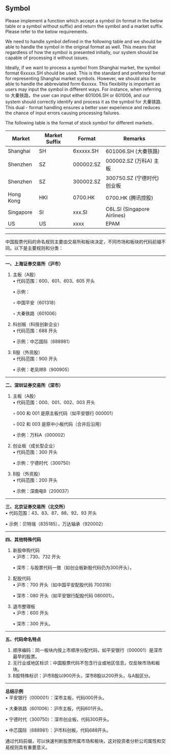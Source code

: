 ## Symbol

Please implement a function which accept a symbol (in format in the below table or a symbol without suffix) and return the symbol and a market suffix. Please refer to the below requirements.

We need to handle symbol defined in the following table and we should be able to handle the symbol in the original format as well. This means that regardless of how the symbol is presented initially, our system should be capable of processing it without issues.

Ideally, if we want to process a symbol from Shanghai market, the symbol format 6xxxxx.SH should be used. This is the standard and preferred format for representing Shanghai market symbols. However, we should also be able to handle the abbreviated form 6xxxxx. This flexibility is important as users may input the symbol in different ways. For instance, when referring to 大秦铁路，the user can input either 601006.SH or 601006, and our system should correctly identify and process it as the symbol for 大秦铁路. This dual - format handling ensures a better user experience and reduces the chance of input errors causing processing failures.

The following table is the format of stock symbol for different markets.

| Market    | Market Suffix | Format    | Remarks                     |
| --------- | ------------- | --------- | --------------------------- |
| Shanghai  | SH            | 6xxxxx.SH | 601006.SH (大秦铁路)            |
| Shenzhen  | SZ            | 000002.SZ | 000002.SZ (万科A) 主板          |
| Shenzhen  | SZ            | 300002.SZ | 300750.SZ (宁德时代) 创业板        |
| Hong Kong | HKI           | 0700.HK   | 0700.HK (腾讯控股)              |
| Singapore | SI            | xxx.SI    | C6L.SI (Singapore Airlines) |
| US        | US            | xxxx      | EPAM                        |

---

中国股票代码的命名规则主要由交易所和板块决定，不同市场和板块的代码前缀不同。以下是主要规则和分类：

---

​**​一、上海证券交易所（沪市）​**​

1. 主板（A股）  
   • 代码范围：600、601、603、605 开头
   
   • 示例：
   
   ◦ 中国平安（601318）
   
   ◦ 大秦铁路（601006）

2. 科创板（科技创新企业）  
   • 代码范围：688 开头
   
   • 示例：中芯国际（688981）

3. B股（外资股）  
   • 代码范围：900 开头
   
   • 示例：老凤祥B（900905）

---

​**​二、深圳证券交易所（深市）​**​

1. 主板（A股）  
   • 代码范围：000、001、002、003 开头
   
   ◦ 000 和 001 是原主板代码（如平安银行 000001）
   
   ◦ 002 和 003 是原中小板代码（合并后沿用）
   
   • 示例：万科A（000002）

2. 创业板（成长型企业）  
   • 代码范围：300 开头
   
   • 示例：宁德时代（300750）

3. B股（外资股）  
   • 代码范围：200 开头
   
   • 示例：深南电B（200037）

---

​**​三、北京证券交易所（北交所）​**​  
• 代码范围：43、83、87、88、92、93 开头

• 示例：贝特瑞（835185），万达轴承（920002）

---

​**​四、其他特殊代码​**​

1. 新股申购代码  
   • 沪市：730、732 开头
   
   • 深市：与股票代码一致（如创业板新股代码仍为300开头）。

2. 配股代码  
   • 沪市：700 开头（如中国平安配股代码 700318）
   
   • 深市：080 开头（如平安银行配股代码 080001）。

3. 退市整理板  
   • 沪市：600 开头
   
   • 深市：300 开头。

---

​**​五、代码命名特点​**​

1. 顺序编码：同一板块内按上市顺序分配代码，如平安银行（000001）是深市最早的股票。
2. 无行业或地区标识：中国股票代码不包含行业或地区信息，仅反映市场和板块。
3. B股特殊标识：沪市B股以900开头，深市B股以200开头，与A股区分。

---

​**​总结示例​**​  
• 平安银行（000001）：深市主板，代码000开头。

• 大秦铁路（601006）：沪市主板，代码601开头。

• 宁德时代（300750）：深市创业板，代码300开头。

• 中芯国际（688981）：沪市科创板，代码688开头。

通过代码前缀，可以快速判断股票所属市场和板块，这对投资者分析公司属性和交易规则具有重要意义。
